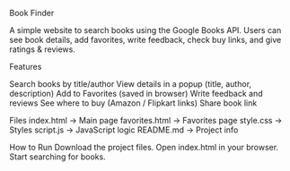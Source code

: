 Book Finder

A simple website to search books using the Google Books API.
Users can see book details, add favorites, write feedback, check buy links, and give ratings & reviews.

Features

Search books by title/author
View details in a popup (title, author, description)
Add to Favorites (saved in browser)
Write feedback and reviews
See where to buy (Amazon / Flipkart links)
Share book link

Files
index.html      → Main page
favorites.html  → Favorites page
style.css       → Styles
script.js       → JavaScript logic
README.md       → Project info

How to Run
Download the project files.
Open index.html in your browser.
Start searching for books.
